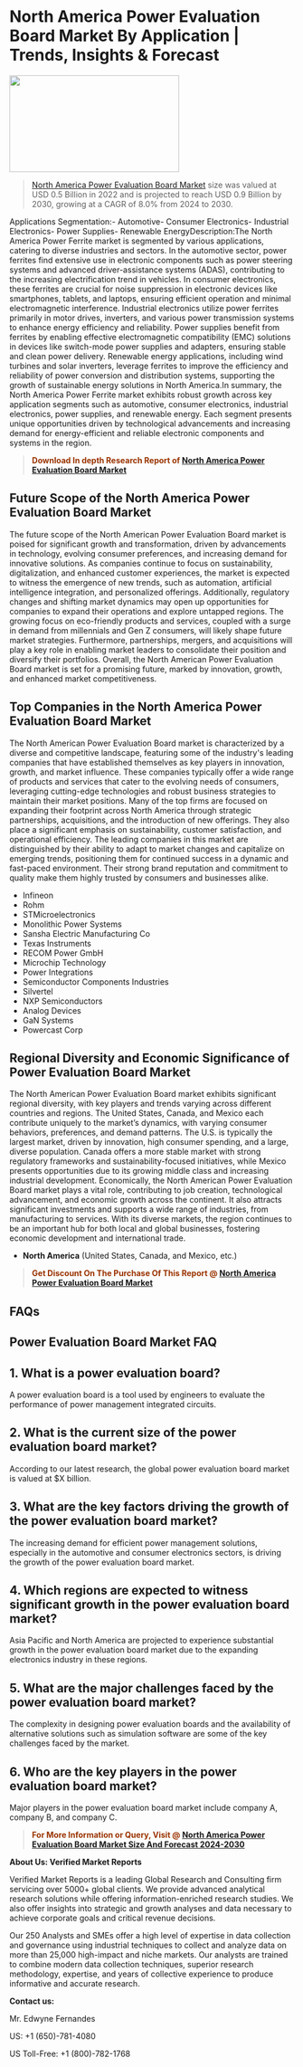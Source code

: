 <p><h1>North America Power Evaluation Board Market By Application | Trends, Insights & Forecast</h1><p><img class="aligncenter size-medium wp-image-105565" src="https://ffe5etoiles.com/wp-content/uploads/2025/01/MST7-300x171.png" alt="" width="300" height="171" /></p><blockquote><p><a href="https://www.verifiedmarketreports.com/download-sample/?rid=348446&utm_source=Github-NA&utm_medium=385" target="_blank">North America Power Evaluation Board Market</a> size was valued at USD 0.5 Billion in 2022 and is projected to reach USD 0.9 Billion by 2030, growing at a CAGR of 8.0% from 2024 to 2030.</p></blockquote>Applications Segmentation:- Automotive- Consumer Electronics- Industrial Electronics- Power Supplies- Renewable EnergyDescription:The North America Power Ferrite market is segmented by various applications, catering to diverse industries and sectors. In the automotive sector, power ferrites find extensive use in electronic components such as power steering systems and advanced driver-assistance systems (ADAS), contributing to the increasing electrification trend in vehicles. In consumer electronics, these ferrites are crucial for noise suppression in electronic devices like smartphones, tablets, and laptops, ensuring efficient operation and minimal electromagnetic interference. Industrial electronics utilize power ferrites primarily in motor drives, inverters, and various power transmission systems to enhance energy efficiency and reliability. Power supplies benefit from ferrites by enabling effective electromagnetic compatibility (EMC) solutions in devices like switch-mode power supplies and adapters, ensuring stable and clean power delivery. Renewable energy applications, including wind turbines and solar inverters, leverage ferrites to improve the efficiency and reliability of power conversion and distribution systems, supporting the growth of sustainable energy solutions in North America.In summary, the North America Power Ferrite market exhibits robust growth across key application segments such as automotive, consumer electronics, industrial electronics, power supplies, and renewable energy. Each segment presents unique opportunities driven by technological advancements and increasing demand for energy-efficient and reliable electronic components and systems in the region.</p><blockquote><p><span style="color: #993300;"><strong>Download In depth Research Report of <a href="https://www.verifiedmarketreports.com/download-sample/?rid=348446&utm_source=Github-NA&utm_medium=385">North America Power Evaluation Board Market</a></strong></span></p></blockquote><h2>Future Scope of the North America Power Evaluation Board Market</h2><p>The future scope of the North American Power Evaluation Board market is poised for significant growth and transformation, driven by advancements in technology, evolving consumer preferences, and increasing demand for innovative solutions. As companies continue to focus on sustainability, digitalization, and enhanced customer experiences, the market is expected to witness the emergence of new trends, such as automation, artificial intelligence integration, and personalized offerings. Additionally, regulatory changes and shifting market dynamics may open up opportunities for companies to expand their operations and explore untapped regions. The growing focus on eco-friendly products and services, coupled with a surge in demand from millennials and Gen Z consumers, will likely shape future market strategies. Furthermore, partnerships, mergers, and acquisitions will play a key role in enabling market leaders to consolidate their position and diversify their portfolios. Overall, the North American Power Evaluation Board market is set for a promising future, marked by innovation, growth, and enhanced market competitiveness.</p><h2>Top Companies in the North America Power Evaluation Board Market</h2><p>The North American Power Evaluation Board market is characterized by a diverse and competitive landscape, featuring some of the industry's leading companies that have established themselves as key players in innovation, growth, and market influence. These companies typically offer a wide range of products and services that cater to the evolving needs of consumers, leveraging cutting-edge technologies and robust business strategies to maintain their market positions. Many of the top firms are focused on expanding their footprint across North America through strategic partnerships, acquisitions, and the introduction of new offerings. They also place a significant emphasis on sustainability, customer satisfaction, and operational efficiency. The leading companies in this market are distinguished by their ability to adapt to market changes and capitalize on emerging trends, positioning them for continued success in a dynamic and fast-paced environment. Their strong brand reputation and commitment to quality make them highly trusted by consumers and businesses alike.</p><p><ul><li>Infineon </li><li> Rohm </li><li> STMicroelectronics </li><li> Monolithic Power Systems </li><li> Sansha Electric Manufacturing Co </li><li> Texas Instruments </li><li> RECOM Power GmbH </li><li> Microchip Technology </li><li> Power Integrations </li><li> Semiconductor Components Industries </li><li> Silvertel </li><li> NXP Semiconductors </li><li> Analog Devices </li><li> GaN Systems </li><li> Powercast Corp</li></ul></p><h2>Regional Diversity and Economic Significance of Power Evaluation Board Market</h2><p>The North American Power Evaluation Board market exhibits significant regional diversity, with key players and trends varying across different countries and regions. The United States, Canada, and Mexico each contribute uniquely to the market’s dynamics, with varying consumer behaviors, preferences, and demand patterns. The U.S. is typically the largest market, driven by innovation, high consumer spending, and a large, diverse population. Canada offers a more stable market with strong regulatory frameworks and sustainability-focused initiatives, while Mexico presents opportunities due to its growing middle class and increasing industrial development. Economically, the North American Power Evaluation Board market plays a vital role, contributing to job creation, technological advancement, and economic growth across the continent. It also attracts significant investments and supports a wide range of industries, from manufacturing to services. With its diverse markets, the region continues to be an important hub for both local and global businesses, fostering economic development and international trade.</p><ul> <li><strong>North America</strong> (United States, Canada, and Mexico, etc.)</li></ul><blockquote><p><span style="color: #993300;"><strong>Get Discount On The Purchase Of This Report @ <a href="https://www.verifiedmarketreports.com/ask-for-discount/?rid=348446&utm_source=Github-NA&utm_medium=385">North America Power Evaluation Board Market</a></strong></span></p></blockquote><h2>FAQs</h2><p> <h2>Power Evaluation Board Market FAQ</h1> <h2>1. What is a power evaluation board?</div><div></h2> <p>A power evaluation board is a tool used by engineers to evaluate the performance of power management integrated circuits.</p> <h2>2. What is the current size of the power evaluation board market?</div><div></h2> <p>According to our latest research, the global power evaluation board market is valued at $X billion.</p> <h2>3. What are the key factors driving the growth of the power evaluation board market?</div><div></h2> <p>The increasing demand for efficient power management solutions, especially in the automotive and consumer electronics sectors, is driving the growth of the power evaluation board market.</p> <h2>4. Which regions are expected to witness significant growth in the power evaluation board market?</div><div></h2> <p>Asia Pacific and North America are projected to experience substantial growth in the power evaluation board market due to the expanding electronics industry in these regions.</p> <h2>5. What are the major challenges faced by the power evaluation board market?</div><div></h2> <p>The complexity in designing power evaluation boards and the availability of alternative solutions such as simulation software are some of the key challenges faced by the market.</p> <h2>6. Who are the key players in the power evaluation board market?</div><div></h2> <p>Major players in the power evaluation board market include company A, company B, and company C.</p> <!--- Repeat the above structure for the remaining FAQs and answers ---></body></html></p><blockquote><p><span style="color: #993300;"><strong>For More Information or Query, Visit @ <a href="https://www.verifiedmarketreports.com/product/power-evaluation-board-market/">North America Power Evaluation Board Market Size And Forecast 2024-2030</a></strong></span></p></blockquote><p><strong>About Us: Verified Market Reports</strong></p><p>Verified Market Reports is a leading Global Research and Consulting firm servicing over 5000+ global clients. We provide advanced analytical research solutions while offering information-enriched research studies. We also offer insights into strategic and growth analyses and data necessary to achieve corporate goals and critical revenue decisions.</p><p>Our 250 Analysts and SMEs offer a high level of expertise in data collection and governance using industrial techniques to collect and analyze data on more than 25,000 high-impact and niche markets. Our analysts are trained to combine modern data collection techniques, superior research methodology, expertise, and years of collective experience to produce informative and accurate research.</p><p><strong>Contact us:</strong></p><p>Mr. Edwyne Fernandes</p><p>US: +1 (650)-781-4080</p><p>US Toll-Free: +1 (800)-782-1768</p>
